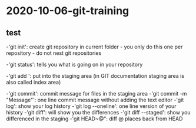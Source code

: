 # 2020-10-06-git-training

## test
-'git init': create git repository in current folder
	- you only do this one per repository
	- do not nest git repositories

-'git status': tells you what is going on in your repository

-'git add <file>': put <files> into the staging area (in GIT documentation staging area is also called index area)

-'git commit': commit message for files in the staging area 
	-'git commit -m "Message"': one line commit message without adding the text editor
-'git log': show your log history
	-'git log --oneline': one line version of your history
-'git diff': will show you the differences
	-'git diff --staged': show you differenced in the staging
   	-'git HEAD~@": diff @ places back from HEAD

